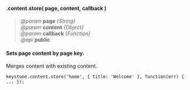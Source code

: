 #### .content.store( page, content, callback )  
> *@param* **page** _{String}_  
> *@param* **content** _{Object}_  
> *@param* **callback** _{Function}_    
> *@api* **public**     

<div class="code-header"> <h4>Sets page content by page key.</h4>Merges content with existing content.</div><pre class=" language-javascript"><code class="language-javascript">keystone.content.store('home', { title: 'Welcome' }, function(err) { ... });</code></pre> 

<div class="code-header addGitHubLink" data-file="lib/content/index.js#L84-L129"> &nbsp;</div><pre class=" language-javascript hideCode api"></pre> 
